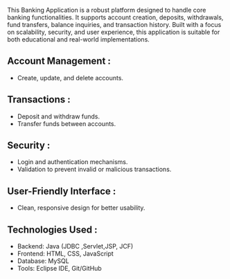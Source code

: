 
This Banking Application is a robust platform designed to handle core banking functionalities.
It supports account creation, deposits, withdrawals, fund transfers, balance inquiries, and transaction history. 
Built with a focus on scalability, security, and user experience, this application is suitable for both educational and real-world implementations.

Account Management :
---------------------
* Create, update, and delete accounts.

Transactions :
--------------
* Deposit and withdraw funds.
* Transfer funds between accounts.
  
Security :
----------
* Login and authentication mechanisms.
* Validation to prevent invalid or malicious transactions.
  
 User-Friendly Interface :
-------------------------
* Clean, responsive design for better usability.

Technologies Used :
--------------------
* Backend: Java (JDBC ,Servlet,JSP, JCF)
* Frontend: HTML, CSS, JavaScript 
* Database: MySQL
* Tools: Eclipse IDE, Git/GitHub
